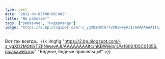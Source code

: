 ```yaml
---
type: post
date: "2011-04-03T00:00:00Z"
title: "Не работает"
tags: ["забавное", "Нидерланды"]
image: "https://2.bp.blogspot.com/-z_ygXD2MGt8/TZhNiweyAJI/AAAAAAAAItc/hKBWjiklp1U/s1600/DSC01356.picasaweb.jpg"
---
```


Вот так всегда…
{{< imgfig "https://2.bp.blogspot.com/-z_ygXD2MGt8/TZhNiweyAJI/AAAAAAAAItc/hKBWjiklp1U/s1600/DSC01356.picasaweb.jpg" "Бедные, бедные пришельцы!" >}}

